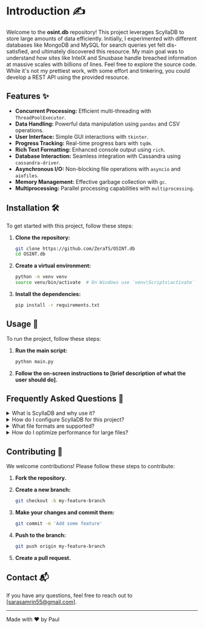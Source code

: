 # Introduction ✍️

Welcome to the **osint.db** repository! This project leverages ScyllaDB to store large amounts of data efficiently. Initially, I experimented with different databases like MongoDB and MySQL for search queries yet felt dis-satisfied, and ultimately discovered this resource. My main goal was to understand how sites like IntelX and Snusbase handle breached information at massive scales with billions of lines. Feel free to explore the source code. While it's not my prettiest work, with some effort and tinkering, you could develop a REST API using the provided resource.

## Features ✨

- **Concurrent Processing:** Efficient multi-threading with `ThreadPoolExecutor`.
- **Data Handling:** Powerful data manipulation using `pandas` and CSV operations.
- **User Interface:** Simple GUI interactions with `tkinter`.
- **Progress Tracking:** Real-time progress bars with `tqdm`.
- **Rich Text Formatting:** Enhanced console output using `rich`.
- **Database Interaction:** Seamless integration with Cassandra using `cassandra-driver`.
- **Asynchronous I/O:** Non-blocking file operations with `asyncio` and `aiofiles`.
- **Memory Management:** Effective garbage collection with `gc`.
- **Multiprocessing:** Parallel processing capabilities with `multiprocessing`.

## Installation 🛠️

To get started with this project, follow these steps:

1. **Clone the repository:**

    ```bash
    git clone https://github.com/ZeraTS/OSINT.db
    cd OSINT.db
    ```

2. **Create a virtual environment:**

    ```bash
    python -m venv venv
    source venv/bin/activate  # On Windows use `venv\Scripts\activate`
    ```

3. **Install the dependencies:**

    ```bash
    pip install -r requirements.txt
    ```

## Usage 🚀

To run the project, follow these steps:

1. **Run the main script:**

    ```bash
    python main.py
    ```

2. **Follow the on-screen instructions to [brief description of what the user should do].**
## Frequently Asked Questions 💭

<details>
<summary>What is ScyllaDB and why use it?</summary>

ScyllaDB is a high-performance NoSQL database that's compatible with Apache Cassandra but offers better performance and scalability. We use it because:
- Handles massive datasets efficiently
- Offers excellent read/write performance
- Supports concurrent operations effectively
- Compatible with Cassandra's ecosystem
</details>

<details>
<summary>How do I configure ScyllaDB for this project?</summary>

1. Install ScyllaDB on your system
2. Default configuration uses:
   - Host: localhost
   - Port: 9042
   - Keyspace: user_data
3. Modify these settings in the `ScyllaApp` class constructor if needed
</details>

<details>
<summary>What file formats are supported?</summary>

Currently supported formats:
- CSV files (*.csv)
- Text files (*.txt) (username:password) format

Data fields should contain at least one of these fields:
- email
- username
- first_name
- last_name
- phone_number
</details>

<details>
<summary>How do I optimize performance for large files?</summary>

The system automatically:
- Adjusts batch sizes based on file size
- Uses concurrent processing for large files
- Implements memory-efficient chunk processing

For best results:
- Keep files under 1GB per batch
- Ensure proper indexing in ScyllaDB
- Use SSD storage for the database
</details>

## Contributing 🤝

We welcome contributions! Please follow these steps to contribute:

1. **Fork the repository.**
2. **Create a new branch:**

    ```bash
    git checkout -b my-feature-branch
    ```

3. **Make your changes and commit them:**

    ```bash
    git commit -m 'Add some feature'
    ```

4. **Push to the branch:**

    ```bash
    git push origin my-feature-branch
    ```

5. **Create a pull request.**

## Contact 📬

If you have any questions, feel free to reach out to [sarasamrin55@gmail.com].

---

Made with ❤️ by Paul